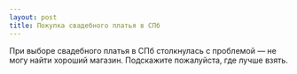 ```yaml
---
layout: post 
title: Покупка свадебного платья в СПб 
--- 
```

При выборе свадебного платья в СПб столкнулась с проблемой — не могу найти хороший магазин. Подскажите пожалуйста, где лучше взять.
